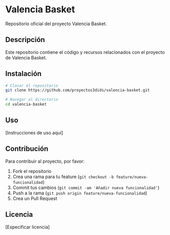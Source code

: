 # Valencia Basket

Repositorio oficial del proyecto Valencia Basket.

## Descripción

Este repositorio contiene el código y recursos relacionados con el proyecto de Valencia Basket.

## Instalación

```bash
# Clonar el repositorio
git clone https://github.com/proyectos3dids/valencia-basket.git

# Navegar al directorio
cd valencia-basket
```

## Uso

[Instrucciones de uso aquí]

## Contribución

Para contribuir al proyecto, por favor:

1. Fork el repositorio
2. Crea una rama para tu feature (`git checkout -b feature/nueva-funcionalidad`)
3. Commit tus cambios (`git commit -am 'Añadir nueva funcionalidad'`)
4. Push a la rama (`git push origin feature/nueva-funcionalidad`)
5. Crea un Pull Request

## Licencia

[Especificar licencia]